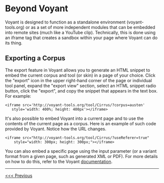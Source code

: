 # Beyond Voyant

Voyant is designed to function as a standalone environment (voyant-tools.org) or as a set of more independent modules that can be embedded into remote sites (much like a YouTube clip). Technically, this is done using an iframe tag that creates a sandbox within your page where Voyant can do its thing.

## Exporting a Corpus

The export feature in Voyant allows you to generate an HTML snippet to embed the current corpus and tool (or skin) in a page of your choice. Click the "export" icon in the upper right-hand corner of the page or individual tool panel, expand the "export view" section, select an HTML snippet radio button, click the "export", and copy the snippet that appears in the text box. For example:
 
 ```
 <iframe src='http://voyant-tools.org/tool/Cirrus/?corpus=austen'
    style='width: 400%; height: 400px'></iframe>
```

It's also possible to embed Voyant into a current page and to use the contents of the current page as a corpus. Here is an example of such code provided by Voyant.  Notice how the URL changes.

```
<iframe src="http://voyant-tools.org/tool/Cirrus/?useReferer=true"
    style="width: 300px; height: 300px;"></iframe>
```

You can also embed a specific page using the input parameter (or a variant format from a given page, such as generated XML or PDF). For more details on how to do this, refer to the Voyant [documentation](https://voyant-tools.org/docs/#!/guide/embedding).

---

[<<< Previous](5-advanced.md)
